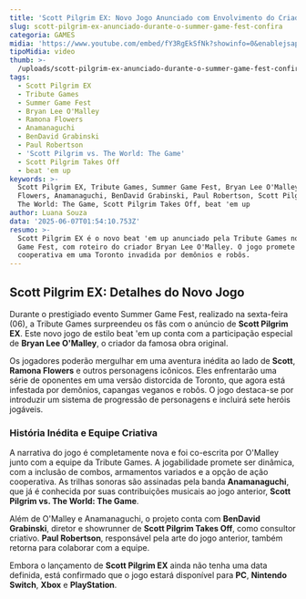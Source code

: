 ```yaml
---
title: 'Scott Pilgrim EX: Novo Jogo Anunciado com Envolvimento do Criador Original'
slug: scott-pilgrim-ex-anunciado-durante-o-summer-game-fest-confira
categoria: GAMES
midia: 'https://www.youtube.com/embed/fY3RgEkSfNk?showinfo=0&enablejsapi=1'
tipoMidia: video
thumb: >-
  /uploads/scott-pilgrim-ex-anunciado-durante-o-summer-game-fest-confira-thumb.png
tags:
  - Scott Pilgrim EX
  - Tribute Games
  - Summer Game Fest
  - Bryan Lee O'Malley
  - Ramona Flowers
  - Anamanaguchi
  - BenDavid Grabinski
  - Paul Robertson
  - 'Scott Pilgrim vs. The World: The Game'
  - Scott Pilgrim Takes Off
  - beat 'em up
keywords: >-
  Scott Pilgrim EX, Tribute Games, Summer Game Fest, Bryan Lee O'Malley, Ramona
  Flowers, Anamanaguchi, BenDavid Grabinski, Paul Robertson, Scott Pilgrim vs.
  The World: The Game, Scott Pilgrim Takes Off, beat 'em up
author: Luana Souza
data: '2025-06-07T01:54:10.753Z'
resumo: >-
  Scott Pilgrim EX é o novo beat 'em up anunciado pela Tribute Games no Summer
  Game Fest, com roteiro do criador Bryan Lee O'Malley. O jogo promete ação
  cooperativa em uma Toronto invadida por demônios e robôs.
---
```


## Scott Pilgrim EX: Detalhes do Novo Jogo

Durante o prestigiado evento Summer Game Fest, realizado na sexta-feira (06), a Tribute Games surpreendeu os fãs com o anúncio de **Scott Pilgrim EX**. Este novo jogo de estilo beat 'em up conta com a participação especial de **Bryan Lee O'Malley**, o criador da famosa obra original.

Os jogadores poderão mergulhar em uma aventura inédita ao lado de **Scott**, **Ramona Flowers** e outros personagens icônicos. Eles enfrentarão uma série de oponentes em uma versão distorcida de Toronto, que agora está infestada por demônios, capangas veganos e robôs. O jogo destaca-se por introduzir um sistema de progressão de personagens e incluirá sete heróis jogáveis.

### História Inédita e Equipe Criativa

A narrativa do jogo é completamente nova e foi co-escrita por O'Malley junto com a equipe da Tribute Games. A jogabilidade promete ser dinâmica, com a inclusão de combos, armamentos variados e a opção de ação cooperativa. As trilhas sonoras são assinadas pela banda **Anamanaguchi**, que já é conhecida por suas contribuições musicais ao jogo anterior, **Scott Pilgrim vs. The World: The Game**.

Além de O'Malley e Anamanaguchi, o projeto conta com **BenDavid Grabinski**, diretor e showrunner de **Scott Pilgrim Takes Off**, como consultor criativo. **Paul Robertson**, responsável pela arte do jogo anterior, também retorna para colaborar com a equipe.

Embora o lançamento de **Scott Pilgrim EX** ainda não tenha uma data definida, está confirmado que o jogo estará disponível para **PC**, **Nintendo Switch**, **Xbox** e **PlayStation**.
